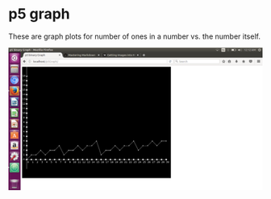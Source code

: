 # p5 graph
These are graph plots for number of ones in a
number vs. the number itself.

![](scrShot.png)
